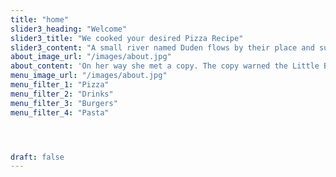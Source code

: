 ```yaml
---
title: "home"
slider3_heading: "Welcome"
slider3_title: "We cooked your desired Pizza Recipe"
slider3_content: "A small river named Duden flows by their place and supplies it with the necessary regelialia."
about_image_url: "/images/about.jpg"
about_content: 'On her way she met a copy. The copy warned the Little Blind Text, that where it came from it would have been rewritten a thousand times and everything that was left from its origin would be the word "and" and the Little Blind Text should turn around and return to its own, safe country. But nothing the copy said could convince her and so it didn’t take long until a few insidious Copy Writers ambushed her, made her drunk with Longe and Parole and dragged her into their agency, where they abused her for their.'
menu_image_url: "/images/about.jpg"
menu_filter_1: "Pizza"
menu_filter_2: "Drinks"
menu_filter_3: "Burgers"
menu_filter_4: "Pasta"




draft: false
---
```


